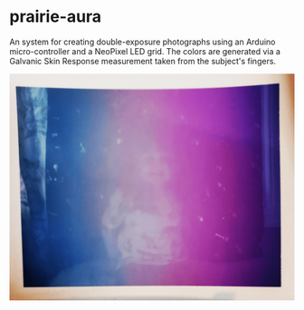 # prairie-aura
An system for creating double-exposure photographs using an Arduino micro-controller and a NeoPixel LED grid.
The colors are generated via a Galvanic Skin Response measurement taken from the subject's fingers.

![Example double exposure photograph](/examples/aura2.png)
